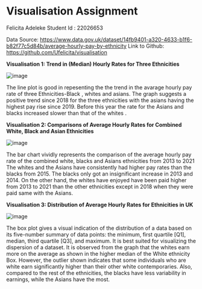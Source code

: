 # Visualisation Assignment 

Felicita Adeleke 
Student Id : 22026653

Data Source: https://www.data.gov.uk/dataset/14fb9401-a320-4633-b1f6-b82f77c5d84b/average-hourly-pay-by-ethnicity
Link to Github: https://github.com/Ufelicita/visualisation



**Visualisation 1: Trend in (Median) Hourly Rates for Three Ethnicities** 


![image](https://github.com/Ufelicita/visualisation/assets/148863590/3f6c7199-ceb7-4797-8970-e7f25501bf04)

 


The line plot is  good in repesenting the the trend in the avarage hourly pay rate of three Ethnicities-Black , whites and asians.  The graph suggests a positive trend since 2018 for the  three ethnicities with the asians having the highest pay rise since 2019. Before this year the rate for the Asians and blacks increased slower than that of the whites . 
 


**Visualisation 2: Comparisons of Average Hourly Rates for Combined White, Black	and Asian Ethnicities**


![image](https://github.com/Ufelicita/visualisation/assets/148863590/67a58654-e42c-4848-8525-797f1ed5c0f3)



The bar chart vividly represents the comparison of the average hourly pay rate of the combined white, blacks and Asians ethnicities from 2013 to 2021 The whites and the Asians have consistently had higher pay rates than the blacks from 2015. The blacks only got an insignificant increase in 2013 and 2014. On the other hand, the whites have enjoyed have been paid higher from 2013 to 2021 than the other ethnicities except in 2018 when they were paid same with the Asians. 



**Visualisation 3: Distribution of Average Hourly Rates for Ethnicities in UK**


![image](https://github.com/Ufelicita/visualisation/assets/148863590/bff2c56a-3b9f-4f7c-ab8e-42a71b2423fb)



The box plot gives a visual indication of the distribution of a data based on its five-number summary of data points: the minimum, first quartile [Q1], median, third quartile [Q3], and maximum. It is best suited for visualizing the dispersion of a dataset. It is observed from the graph that the whites earn more on the average as shown in the higher median of the White ethnicity Box. However, the outlier shown indicates that some individuals who are white earn significantly higher than their other white contemporaries. Also, compared to the rest of the ethnicities, the blacks have less variability in earnings, while the Asians have the most. 

